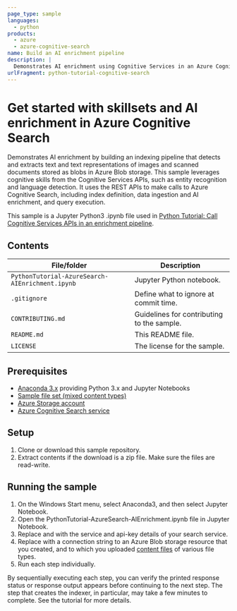 ```yaml
---
page_type: sample
languages:
  - python
products:
  - azure
  - azure-cognitive-search
name: Build an AI enrichment pipeline
description: |
  Demonstrates AI enrichment using Cognitive Services in an Azure Cognitive Search indexing pipeline. Calls are made using REST APIs in Jupyter Python3 notebook.
urlFragment: python-tutorial-cognitive-search
---
```


# Get started with skillsets and AI enrichment in Azure Cognitive Search

Demonstrates AI enrichment by building an indexing pipeline that detects and extracts text and text representations of images and scanned documents stored as blobs in Azure Blob storage. This sample leverages cognitive skills from the Cognitive Services APIs, such as entity recognition and language detection. It uses the REST APIs to make calls to Azure Cognitive Search, including index definition, data ingestion and AI enrichment, and query execution.

This sample is a Jupyter Python3 .ipynb file used in [Python Tutorial: Call Cognitive Services APIs in an enrichment pipeline](https://docs.microsoft.com/azure/search/cognitive-search-tutorial-blob-python). 

## Contents

| File/folder | Description |
|-------------|-------------|
| `PythonTutorial-AzureSearch-AIEnrichment.ipynb`       | Jupyter Python notebook. |
| `.gitignore` | Define what to ignore at commit time. |
| `CONTRIBUTING.md` | Guidelines for contributing to the sample. |
| `README.md` | This README file. |
| `LICENSE`   | The license for the sample. |

## Prerequisites

- [Anaconda 3.x](https://www.anaconda.com/distribution/#download-section) providing Python 3.x and Jupyter Notebooks
- [Sample file set (mixed content types)](https://github.com/Azure-Samples/azure-search-sample-data/tree/master/mixedContent)
- [Azure Storage account](https://docs.microsoft.com/azure/storage/common/storage-quickstart-create-account) 
- [Azure Cognitive Search service](https://docs.microsoft.com/en-us/azure/search/search-create-service-portal)

## Setup

1. Clone or download this sample repository.
2. Extract contents if the download is a zip file. Make sure the files are read-write.

## Running the sample
1. On the Windows Start menu, select Anaconda3, and then select Jupyter Notebook.
2. Open the PythonTutorial-AzureSearch-AIEnrichment.ipynb file in Jupyter Notebook.
3. Replace <YOUR-SERVICE-NAME> and <YOUR-ADMIN-API-KEY> with the service and api-key details of your search service.
4. Replace <YOUR-BLOB-RESOURCE-CONNECTION-STRING> with a connection string to an Azure Blob storage resource that you created, and to which you uploaded [content files](https://github.com/Azure-Samples/azure-search-sample-data/tree/master/mixedContent) of various file types.
5. Run each step individually.

By sequentially executing each step, you can verify the printed response status or response output appears before continuing to the next step. The step that creates the indexer, in particular, may take a few minutes to complete. See the tutorial for more details.